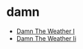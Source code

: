 # damn

 * [Damn The Weather I](index/d/damn-the-weather-i-200106.json)
 * [Damn The Weather Ii](index/d/damn-the-weather-ii-200691.json)

